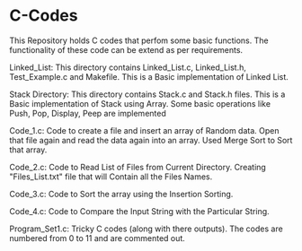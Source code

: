 # C-Codes

This Repository holds C codes that perfom some basic functions.
The functionality of these code can be extend as per requirements.

Linked_List:
This directory contains Linked_List.c, Linked_List.h, Test_Example.c and Makefile.
This is a Basic implementation of Linked List.

Stack Directory:
This directory contains Stack.c and Stack.h files.
This is a Basic implementation of Stack using Array.
Some basic operations like Push, Pop, Display, Peep are implemented

Code_1.c:
Code to create a file and insert an array of Random data.
Open that file again and read the data again into an array.
Used Merge Sort to Sort that array.

Code_2.c:
Code to Read List of Files from Current Directory.
Creating "Files_List.txt" file that will Contain all the Files Names.

Code_3.c:
Code to Sort the array using the Insertion Sorting.

Code_4.c:
Code to Compare the Input String with the Particular String.

Program_Set1.c:
Tricky C codes (along with there outputs). The codes are numbered from 0 to 11 and are commented out.  
